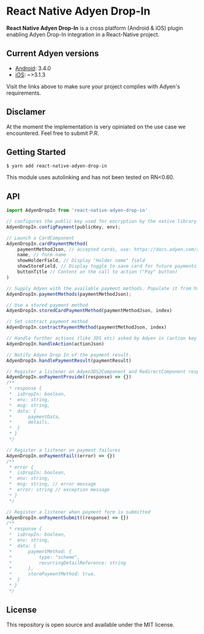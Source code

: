 # React Native Adyen Drop-In

**React Native Adyen Drop-In** is a cross platform (Android & iOS) plugin enabling Adyen Drop-In integration in a React-Native project.

## Current Adyen versions

* [Android](https://github.com/Adyen/adyen-android): 3.4.0
* [iOS](https://github.com/Adyen/adyen-ios): ~>3.1.3

Visit the links above to make sure your project complies with Adyen's requirements. 

## Disclamer

At the moment the implementation is very opiniated on the use case we encountered. Feel free to submit P.R.

## Getting Started

`$ yarn add react-native-adyen-drop-in`

This module uses autolinking and has not been tested on RN<0.60.

## API

```jsx
import AdyenDropIn from 'react-native-adyen-drop-in'

// configures the public key used for encryption by the native library and sets the environment "test/live" that Adyen should be using.
AdyenDropIn.configPayment(publicKey, env);

// Launch a CardComponent
AdyenDropIn.cardPaymentMethod(
    paymentMethodJson, // accepted cards, use: https://docs.adyen.com/api-explorer/#/PaymentSetupAndVerificationService/paymentMethods result or provide yours.
    name, // form name
    showHolderField, // Display "Holder name" field
    showStoreField, // Display toggle to save card for future payments
    buttonTitle // Content on the call to action ("Pay" button)
)

// Supply Adyen with the available payment methods. Populate it from https://docs.adyen.com/api-explorer/#/PaymentSetupAndVerificationService/paymentMethods or supply custom JSON yourself.
AdyenDropIn.paymentMethods(paymentMethodJson);

// Use a stored payment method
AdyenDropIn.storedCardPaymentMethod(paymentMethodJson, index)

// Set contract payment method
AdyenDropIn.contractPaymentMethod(paymentMethodJson, index)

// Handle further actions (like 3DS etc) asked by Adyen in (action key in /payments response - ie iDEAL, Bancontact)
AdyenDropIn.handleAction(actionJson)

// Notify Adyen Drop In of the payment result.
AdyenDropIn.handlePaymentResult(paymentResult)

// Register a listener on Adyen3DS2Component and RedirectComponent responses
AdyenDropIn.onPaymentProvide((response) => {})
/**
 * response {
 *  isDropIn: boolean,
 *  env: string,
 *  msg: string,
 *  data: {
 *      paymentData,
 *      details,
 *  }
 * }
 */

// Register a listener on payment failures
AdyenDropIn.onPaymentFail((error) => {})
/**
 * error {
 *  isDropIn: boolean,
 *  env: string,
 *  msg: string, // error message
 *  error: string // exception message
 * }
 */

// Register a listener when payment form is submitted
AdyenDropIn.onPaymentSubmit((response) => {})
/**
 * response {
 *  isDropIn: boolean,
 *  env: string,
 *  data: {
 *      paymentMethod: {
 *          type: "scheme",
 *          recurringDetailReference: string
 *      },
 *      storePaymentMethod: true,
 *  }
 * }
 */


```

## License

This repository is open source and available under the MIT license.